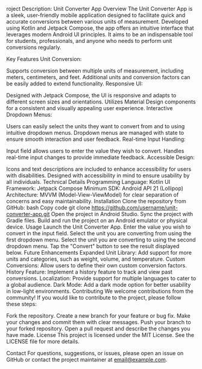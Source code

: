 roject Description: Unit Converter App
Overview
The Unit Converter App is a sleek, user-friendly mobile application designed to facilitate quick and accurate conversions between various units of measurement. Developed using Kotlin and Jetpack Compose, the app offers an intuitive interface that leverages modern Android UI principles. It aims to be an indispensable tool for students, professionals, and anyone who needs to perform unit conversions regularly.

Key Features
Unit Conversion:

Supports conversion between multiple units of measurement, including meters, centimeters, and feet.
Additional units and conversion factors can be easily added to extend functionality.
Responsive UI:

Designed with Jetpack Compose, the UI is responsive and adapts to different screen sizes and orientations.
Utilizes Material Design components for a consistent and visually appealing user experience.
Interactive Dropdown Menus:

Users can easily select the units they want to convert from and to using intuitive dropdown menus.
Dropdown menus are managed with state to ensure smooth interaction and user feedback.
Real-time Input Handling:

Input field allows users to enter the value they wish to convert.
Handles real-time input changes to provide immediate feedback.
Accessible Design:

Icons and text descriptions are included to enhance accessibility for users with disabilities.
Designed with accessibility in mind to ensure usability by all individuals.
Technical Details
Programming Language: Kotlin
UI Framework: Jetpack Compose
Minimum SDK: Android API 21 (Lollipop)
Architecture: MVVM (Model-View-ViewModel) for clear separation of concerns and easy maintainability.
Installation
Clone the repository from GitHub:
bash
Copy code
git clone https://github.com/username/unit-converter-app.git
Open the project in Android Studio.
Sync the project with Gradle files.
Build and run the project on an Android emulator or physical device.
Usage
Launch the Unit Converter App.
Enter the value you wish to convert in the input field.
Select the unit you are converting from using the first dropdown menu.
Select the unit you are converting to using the second dropdown menu.
Tap the "Convert" button to see the result displayed below.
Future Enhancements
Expanded Unit Library: Add support for more units and categories, such as weight, volume, and temperature.
Custom Conversions: Allow users to define their own custom conversion factors.
History Feature: Implement a history feature to track and view past conversions.
Localization: Provide support for multiple languages to cater to a global audience.
Dark Mode: Add a dark mode option for better usability in low-light environments.
Contributing
We welcome contributions from the community! If you would like to contribute to the project, please follow these steps:

Fork the repository.
Create a new branch for your feature or bug fix.
Make your changes and commit them with clear messages.
Push your branch to your forked repository.
Open a pull request and describe the changes you have made.
License
This project is licensed under the MIT License. See the LICENSE file for more details.

Contact
For questions, suggestions, or issues, please open an issue on GitHub or contact the project maintainer at email@example.com.
